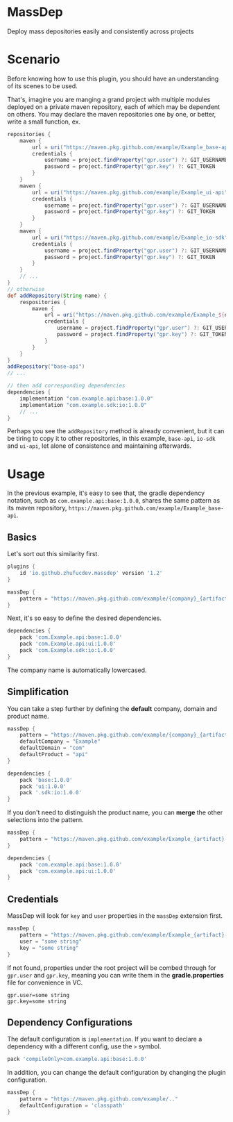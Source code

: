 # MassDep
Deploy mass depositories easily and consistently across projects
# Scenario
Before knowing how to use this plugin, you should have an understanding of
its scenes to be used.

That's, imagine you are manging a grand project with multiple modules deployed
on a private maven repository, each of which may be dependent on others.
You may declare the maven repositories one by one, or better, write a small function, ex.
```groovy
repositories {
    maven {
        url = uri("https://maven.pkg.github.com/example/Example_base-api")
        credentials {
            username = project.findProperty("gpr.user") ?: GIT_USERNAME
            password = project.findProperty("gpr.key") ?: GIT_TOKEN
        }
    }
    maven {
        url = uri("https://maven.pkg.github.com/example/Example_ui-api")
        credentials {
            username = project.findProperty("gpr.user") ?: GIT_USERNAME
            password = project.findProperty("gpr.key") ?: GIT_TOKEN
        }
    }
    maven {
        url = uri("https://maven.pkg.github.com/example/Example_io-sdk")
        credentials {
            username = project.findProperty("gpr.user") ?: GIT_USERNAME
            password = project.findProperty("gpr.key") ?: GIT_TOKEN
        }
    }
    // ...
}
// otherwise
def addRepository(String name) {
    respositories {
        maven {
            url = uri("https://maven.pkg.github.com/example/Example_${name}")
            credentials {
                username = project.findProperty("gpr.user") ?: GIT_USERNAME
                password = project.findProperty("gpr.key") ?: GIT_TOKEN
            }
        }
    }
}
addRepository("base-api")
// ...

// then add corresponding dependencies
dependencies {
    implementation "com.example.api:base:1.0.0"
    implementation "com.example.sdk:io:1.0.0"
    // ...
}
```

Perhaps you see the `addRepository` method is already convenient, but it can be tiring
to copy it to other repositories, in this example, `base-api`, `io-sdk` and `ui-api`, let
alone of consistence and maintaining afterwards.

# Usage
In the previous example, it's easy to see that, the gradle dependency notation, such as `com.example.api:base:1.0.0`,
shares the same pattern as its maven repository, `https://maven.pkg.github.com/example/Example_base-api`.
## Basics
Let's sort out this similarity first.
```groovy
plugins {
    id 'io.github.zhufucdev.massdep' version '1.2'
}

massDep {
    pattern = "https://maven.pkg.github.com/example/{company}_{artifact}-{product}"
}
```
Next, it's so easy to define the desired dependencies.
```groovy
dependencies {
    pack 'com.Example.api:base:1.0.0'
    pack 'com.Example.api:ui:1.0.0'
    pack 'com.Example.sdk:io:1.0.0'
}
```
The company name is automatically lowercased.

## Simplification
You can take a step further by defining the **default** company, domain and product name.
```groovy
massDep {
    pattern = "https://maven.pkg.github.com/example/{company}_{artifact}-{product}"
    defaultCompany = "Example"
    defaultDomain = "com"
    defaultProduct = "api"
}

dependencies {
    pack 'base:1.0.0'
    pack 'ui:1.0.0'
    pack '.sdk:io:1.0.0'
}
```

If you don't need to distinguish the product name, you can **merge** the other selections into the pattern.
```groovy
massDep {
    pattern = "https://maven.pkg.github.com/example/Example_{artifact}-api"
}

dependencies {
    pack 'com.example.api:base:1.0.0'
    pack 'com.example.api:ui:1.0.0'
}
```

## Credentials
MassDep will look for `key` and `user` properties in the `massDep` extension first.
```groovy
massDep {
    pattern = "https://maven.pkg.github.com/example/Example_{artifact}-api"
    user = "some string"
    key = "some string"
}
```
If not found, properties under the root project will be combed through for `gpr.user` and `gpr.key`, meaning
you can write them in the **gradle.properties** file for convenience in VC.
```properties
gpr.user=some string
gpr.key=some string
```

## Dependency Configurations
The default configuration is `implementation`. If you want to declare a dependency with a
different config, use the `>` symbol.
```groovy
pack 'compileOnly>com.example.api:base:1.0.0'
```
In addition, you can change the default configuration by changing the plugin configuration.
```groovy
massDep {
    pattern = "https://maven.pkg.github.com/example/.."
    defaultConfiguration = 'classpath'
}
```